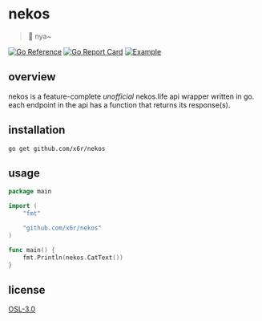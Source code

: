 # nekos

> 🐾 nya~

[![Go Reference](https://pkg.go.dev/badge/github.com/x6r/nekos.svg)](https://pkg.go.dev/github.com/x6r/nekos)
[![Go Report Card](https://goreportcard.com/badge/github.com/x6r/nekos)](https://goreportcard.com/report/github.com/x6r/nekos)
[![Example](https://img.shields.io/badge/Example-./example%2F-C14DAA?style=flat)](https://github.com/x6r/nekos/blob/master/example/main.go)

## overview

nekos is a feature-complete _unofficial_ nekos.life api wrapper written in go. each endpoint in the api has a function that returns its response(s).

## installation

```
go get github.com/x6r/nekos
```

## usage

```go
package main

import (
	"fmt"

	"github.com/x6r/nekos"
)

func main() {
	fmt.Println(nekos.CatText())
}
```

## license

[OSL-3.0](https://github.com/x6r/nekos/blob/master/LICENSE)

